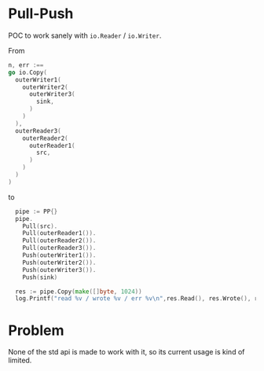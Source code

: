 # Pull-Push

POC to work sanely with `io.Reader` / `io.Writer`.

From

```go
n, err :==
go io.Copy(
  outerWriter1(
    outerWriter2(
      outerWriter3(
        sink,
      )
    )
  ),
  outerReader3(
    outerReader2(
      outerReader1(
        src,
      )
    )
  )
)

```

to

```go
  pipe := PP{}
  pipe.
    Pull(src).
    Pull(outerReader1()).
    Pull(outerReader2()).
    Pull(outerReader3()).
    Push(outerWriter1()).
    Push(outerWriter2()).
    Push(outerWriter3()).
    Push(sink)

  res := pipe.Copy(make([]byte, 1024))
  log.Printf("read %v / wrote %v / err %v\n",res.Read(), res.Wrote(), res.Error())
```

# Problem

None of the std api is made to work with it, so its current usage is kind of limited.
